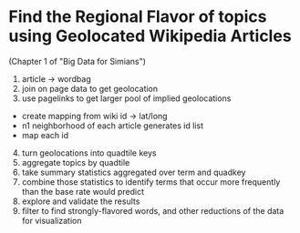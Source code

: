 # Find the Regional Flavor of topics using Geolocated Wikipedia Articles

(Chapter 1 of "Big Data for Simians")

1. article -> wordbag
2. join on page data to get geolocation
3. use pagelinks to get larger pool of implied geolocations
  - create mapping from wiki id -> lat/long
  - n1 neighborhood of each article generates id list
  - map each id
4. turn geolocations into quadtile keys
5. aggregate topics by quadtile
6. take summary statistics aggregated over term and quadkey
7. combine those statistics to identify terms that occur more frequently than the base rate would predict
8. explore and validate the results
9. filter to find strongly-flavored words, and other reductions of the data for visualization


